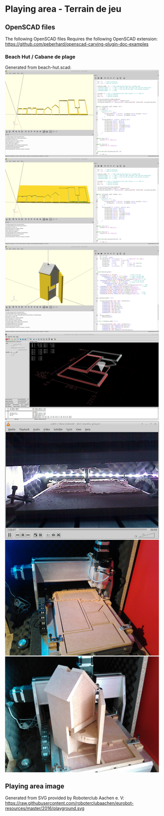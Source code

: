 
# Playing area - Terrain de jeu

## OpenSCAD files

The following OpenSCAD files Requires the following OpenSCAD extension: https://github.com/peberhard/openscad-carving-plugin-doc-examples

### Beach Hut / Cabane de plage

Generated from beach-hut.scad:
![](beach-hut_openscad1.png)
![](beach-hut_openscad2.png)
![](beach-hut_openscad3.png)
![](beach-hut_linuxcnc.png)
![](beach-hut_cnc.png)
![](beach-hut_result1.jpg)
![](beach-hut_result2.jpg)

## Playing area image

Generated from SVG provided by Roboterclub Aachen e. V: https://raw.githubusercontent.com/roboterclubaachen/eurobot-resources/master/2016/playground.svg

